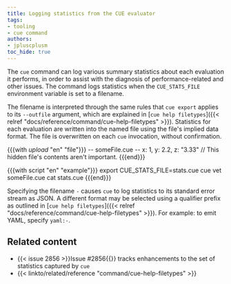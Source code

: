 ```yaml
---
title: Logging statistics from the CUE evaluator
tags:
- tooling
- cue command
authors:
- jpluscplusm
toc_hide: true
---
```


The `cue` command can log various summary statistics about each evaluation it
performs, in order to assist with the diagnosis of performance-related and
other issues. The command logs statistics when the `CUE_STATS_FILE` environment
variable is set to a filename.

The filename is interpreted through the same rules that `cue export` applies to
its `--outfile` argument, which are explained in
[`cue help filetypes`]({{< relref "docs/reference/command/cue-help-filetypes" >}}).
Statistics for each evaluation are written into the named file using the file's
implied data format.
The file is overwritten on each `cue` invocation, without confirmation.

{{{with _upload_ "en" "file"}}}
-- someFile.cue --
x: 1, y: 2.2, z: "3.33" // This hidden file's contents aren't important.
{{{end}}}

{{{with script "en" "example"}}}
export CUE_STATS_FILE=stats.cue
cue vet someFile.cue
cat stats.cue
{{{end}}}

Specifying the filename `-` causes `cue` to log statistics to its standard error stream as JSON.
A different format may be selected using a qualifier prefix as outlined in
[`cue help filetypes`]({{< relref "docs/reference/command/cue-help-filetypes" >}}).
For example: to emit YAML, specify `yaml:-`.

<!-- TODO: what do the emitted stats mean?
## Interpreting the statistics
-->

## Related content

- {{< issue 2856 >}}Issue #2856{{</issue>}} tracks enhancements to the set of statistics captured by `cue`
- {{< linkto/related/reference "command/cue-help-filetypes" >}}
